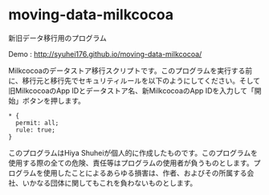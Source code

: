 # moving-data-milkcocoa
新旧データ移行用のプログラム


Demo : http://syuhei176.github.io/moving-data-milkcocoa/


Milkcocoaのデータストア移行スクリプトです。このプログラムを実行する前に、移行元と移行先でセキュリティルールを以下のようにしてください。そして旧MilkcocoaのApp IDとデータストア名、新MilkcocoaのApp IDを入力して「開始」ボタンを押します。

```
* {
  permit: all;
  rule: true;
}
```

このプログラムはHiya Shuheiが個人的に作成したものです。このプログラムを使用する際の全ての危険、責任等はプログラムの使用者が負うものとします。プログラムを使用したことによるあらゆる損害は、作者、およびその所属する会社、いかなる団体に関してもこれを負わないものとします。
